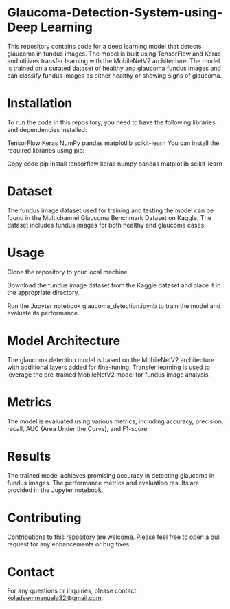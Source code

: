 # Glaucoma-Detection-System-using-Deep Learning

This repository contains code for a deep learning model that detects glaucoma in fundus images. The model is built using TensorFlow and Keras and utilizes transfer learning with the MobileNetV2 architecture. The model is trained on a curated dataset of healthy and glaucoma fundus images and can classify fundus images as either healthy or showing signs of glaucoma.

# Installation
To run the code in this repository, you need to have the following libraries and dependencies installed:

TensorFlow
Keras
NumPy
pandas
matplotlib
scikit-learn
You can install the required libraries using pip:

Copy code
pip install tensorflow keras numpy pandas matplotlib scikit-learn

# Dataset
The fundus image dataset used for training and testing the model can be found in the Multichannel Glaucoma Benchmark Dataset on Kaggle. The dataset includes fundus images for both healthy and glaucoma cases.

# Usage
Clone the repository to your local machine

Download the fundus image dataset from the Kaggle dataset and place it in the appropriate directory.

Run the Jupyter notebook glaucoma_detection.ipynb to train the model and evaluate its performance.

# Model Architecture
The glaucoma detection model is based on the MobileNetV2 architecture with additional layers added for fine-tuning. Transfer learning is used to leverage the pre-trained MobileNetV2 model for fundus image analysis.

# Metrics
The model is evaluated using various metrics, including accuracy, precision, recall, AUC (Area Under the Curve), and F1-score.

# Results
The trained model achieves promising accuracy in detecting glaucoma in fundus images. The performance metrics and evaluation results are provided in the Jupyter notebook.

# Contributing
Contributions to this repository are welcome. Please feel free to open a pull request for any enhancements or bug fixes.

# Contact
For any questions or inquiries, please contact koladeemmanuela32@gmail.com.
